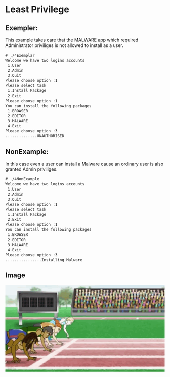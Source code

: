# Least Privilege

## Exempler:
This example takes care that the MALWARE app which required Administrator
priviliges is not allowed to install as a user.
```
# ./4Exemplar
Welcome we have two logins accounts
 1.User
 2.Admin
 3.Quit
Please choose option :1
Please select task
 1.Install Package
 2.Exit
Please choose option :1
You can install the following packages
 1.BROWSER
 2.EDITOR
 3.MALWARE
 4.Exit
Please choose option :3
..............UNAUTHORISED
```


## NonExample:
In this case even a user can install a Malware cause an ordinary user is also
granted Admin priviliges.

```
# ./4NonExample
Welcome we have two logins accounts
 1.User
 2.Admin
 3.Quit
Please choose option :1
Please select task
 1.Install Package
 2.Exit
Please choose option :1
You can install the following packages
 1.BROWSER
 2.EDITOR
 3.MALWARE
 4.Exit
Please choose option :3
................Installing Malware
```

## Image

![](https://github.com/UW-COSC-4010-5010-CYBER-FA-2017/foundational-concepts-in-cybersecurity-nix/raw/master/4/Image/giphy.gif)

